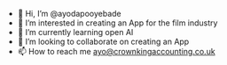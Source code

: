 - 👋 Hi, I’m @ayodapooyebade
- 👀 I’m interested in creating an App for the film industry
- 🌱 I’m currently learning open AI
- 💞️ I’m looking to collaborate on creating an App
- 📫 How to reach me ayo@crownkingaccounting.co.uk

<!---
ayodapooyebade/ayodapooyebade is a ✨ special ✨ repository because its `README.md` (this file) appears on your GitHub profile.
You can click the Preview link to take a look at your changes.
--->
